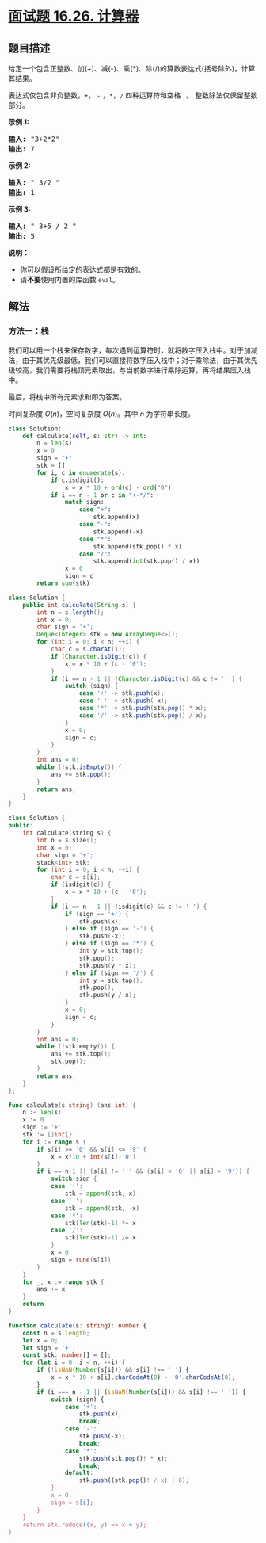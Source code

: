 # [面试题 16.26. 计算器](https://leetcode.cn/problems/calculator-lcci)

## 题目描述

<!-- 这里写题目描述 -->

<p>给定一个包含正整数、加(+)、减(-)、乘(*)、除(/)的算数表达式(括号除外)，计算其结果。</p>
<p>表达式仅包含非负整数，<code>+</code>， <code>-</code> ，<code>*</code>，<code>/</code> 四种运算符和空格&nbsp;<code>&nbsp;</code>。 整数除法仅保留整数部分。</p>
<p><strong>示例&nbsp;1:</strong></p>
<pre class="AnLi"><strong>输入: </strong>&quot;3+2*2&quot;
<strong>输出:</strong> 7
</pre>
<p><strong>示例 2:</strong></p>
<pre class="AnLi"><strong>输入:</strong> &quot; 3/2 &quot;
<strong>输出:</strong> 1</pre>
<p><strong>示例 3:</strong></p>
<pre class="AnLi"><strong>输入:</strong> &quot; 3+5 / 2 &quot;
<strong>输出:</strong> 5
</pre>
<p><strong>说明：</strong></p>
<ul>
	<li>你可以假设所给定的表达式都是有效的。</li>
	<li>请<strong>不要</strong>使用内置的库函数 <code>eval</code>。</li>
</ul>

## 解法

### 方法一：栈

我们可以用一个栈来保存数字，每次遇到运算符时，就将数字压入栈中。对于加减法，由于其优先级最低，我们可以直接将数字压入栈中；对于乘除法，由于其优先级较高，我们需要将栈顶元素取出，与当前数字进行乘除运算，再将结果压入栈中。

最后，将栈中所有元素求和即为答案。

时间复杂度 $O(n)$，空间复杂度 $O(n)$。其中 $n$ 为字符串长度。

<!-- tabs:start -->

```python
class Solution:
    def calculate(self, s: str) -> int:
        n = len(s)
        x = 0
        sign = "+"
        stk = []
        for i, c in enumerate(s):
            if c.isdigit():
                x = x * 10 + ord(c) - ord("0")
            if i == n - 1 or c in "+-*/":
                match sign:
                    case "+":
                        stk.append(x)
                    case "-":
                        stk.append(-x)
                    case "*":
                        stk.append(stk.pop() * x)
                    case "/":
                        stk.append(int(stk.pop() / x))
                x = 0
                sign = c
        return sum(stk)
```

```java
class Solution {
    public int calculate(String s) {
        int n = s.length();
        int x = 0;
        char sign = '+';
        Deque<Integer> stk = new ArrayDeque<>();
        for (int i = 0; i < n; ++i) {
            char c = s.charAt(i);
            if (Character.isDigit(c)) {
                x = x * 10 + (c - '0');
            }
            if (i == n - 1 || !Character.isDigit(c) && c != ' ') {
                switch (sign) {
                    case '+' -> stk.push(x);
                    case '-' -> stk.push(-x);
                    case '*' -> stk.push(stk.pop() * x);
                    case '/' -> stk.push(stk.pop() / x);
                }
                x = 0;
                sign = c;
            }
        }
        int ans = 0;
        while (!stk.isEmpty()) {
            ans += stk.pop();
        }
        return ans;
    }
}
```

```cpp
class Solution {
public:
    int calculate(string s) {
        int n = s.size();
        int x = 0;
        char sign = '+';
        stack<int> stk;
        for (int i = 0; i < n; ++i) {
            char c = s[i];
            if (isdigit(c)) {
                x = x * 10 + (c - '0');
            }
            if (i == n - 1 || !isdigit(c) && c != ' ') {
                if (sign == '+') {
                    stk.push(x);
                } else if (sign == '-') {
                    stk.push(-x);
                } else if (sign == '*') {
                    int y = stk.top();
                    stk.pop();
                    stk.push(y * x);
                } else if (sign == '/') {
                    int y = stk.top();
                    stk.pop();
                    stk.push(y / x);
                }
                x = 0;
                sign = c;
            }
        }
        int ans = 0;
        while (!stk.empty()) {
            ans += stk.top();
            stk.pop();
        }
        return ans;
    }
};
```

```go
func calculate(s string) (ans int) {
	n := len(s)
	x := 0
	sign := '+'
	stk := []int{}
	for i := range s {
		if s[i] >= '0' && s[i] <= '9' {
			x = x*10 + int(s[i]-'0')
		}
		if i == n-1 || (s[i] != ' ' && (s[i] < '0' || s[i] > '9')) {
			switch sign {
			case '+':
				stk = append(stk, x)
			case '-':
				stk = append(stk, -x)
			case '*':
				stk[len(stk)-1] *= x
			case '/':
				stk[len(stk)-1] /= x
			}
			x = 0
			sign = rune(s[i])
		}
	}
	for _, x := range stk {
		ans += x
	}
	return
}
```

```ts
function calculate(s: string): number {
    const n = s.length;
    let x = 0;
    let sign = '+';
    const stk: number[] = [];
    for (let i = 0; i < n; ++i) {
        if (!isNaN(Number(s[i])) && s[i] !== ' ') {
            x = x * 10 + s[i].charCodeAt(0) - '0'.charCodeAt(0);
        }
        if (i === n - 1 || (isNaN(Number(s[i])) && s[i] !== ' ')) {
            switch (sign) {
                case '+':
                    stk.push(x);
                    break;
                case '-':
                    stk.push(-x);
                    break;
                case '*':
                    stk.push(stk.pop()! * x);
                    break;
                default:
                    stk.push((stk.pop()! / x) | 0);
            }
            x = 0;
            sign = s[i];
        }
    }
    return stk.reduce((x, y) => x + y);
}
```

<!-- tabs:end -->

<!-- end -->
